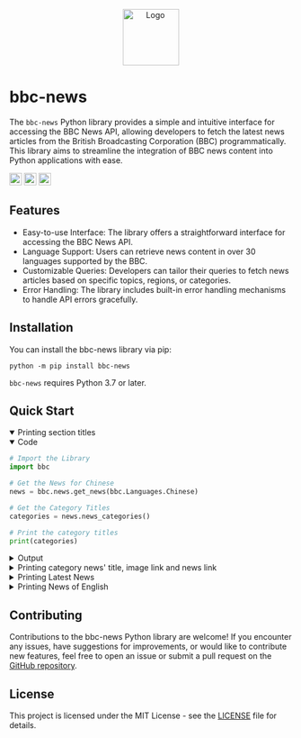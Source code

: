 <p align="center">
    <a href="https://bbc-api.vercel.app"><picture><source media="(prefers-color-scheme: dark)" srcset="https://raw.githubusercontent.com/Sayad-Uddin-Tahsin/BBC-News-API/main/Assets/Dark%20Logo.png"><img alt="Logo" src="https://raw.githubusercontent.com/Sayad-Uddin-Tahsin/BBC-News-API/main/Assets/Light%20Logo.png" height=100 width=100></picture></a>
</p>

# bbc-news

The `bbc-news` Python library provides a simple and intuitive interface for accessing the BBC News API, allowing developers to fetch the latest news articles from the British Broadcasting Corporation (BBC) programmatically. This library aims to streamline the integration of BBC news content into Python applications with ease.

<a href="https://pypi.org/project/bbc-news"><img src="https://img.shields.io/pypi/status/bbc-news?label=Status&logo=pypi&logoColor=ffffff" height=22></a>
<a href="https://pypi.org/project/bbc-news"><img src="https://img.shields.io/pypi/v/bbc-news?label=PyPI Version&logo=pypi&logoColor=ffffff" height=22></a>
<a href="https://python.org"><img src="https://img.shields.io/pypi/pyversions/bbc-news?label=Python&logo=python&logoColor=ffdd54" height=22></a>

## Features
- Easy-to-use Interface: The library offers a straightforward interface for accessing the BBC News API.
- Language Support: Users can retrieve news content in over 30 languages supported by the BBC.
- Customizable Queries: Developers can tailor their queries to fetch news articles based on specific topics, regions, or categories.
- Error Handling: The library includes built-in error handling mechanisms to handle API errors gracefully.

## Installation
You can install the bbc-news library via pip:

```console
python -m pip install bbc-news
```
`bbc-news` requires Python 3.7 or later.

## Quick Start

<!-- Example: Printing Categories -->
<details open>
<summary>Printing section titles</summary>

<!-- Code: Start -->
<details open>
<summary>Code</summary>


```python
# Import the Library
import bbc

# Get the News for Chinese
news = bbc.news.get_news(bbc.Languages.Chinese)

# Get the Category Titles
categories = news.news_categories()

# Print the category titles
print(categories)

```

</details>
<!-- Code: End -->

<!-- Output: Start -->
<details>
<summary>Output</summary>

```console
['Top story - Zhongwen', '必看', '深度报道', '新闻时事 趋势动态', '知识资讯 观点角度', '特别推荐', '台湾大选2024']
```

</details>
</details>

<!-- Example: Printing Category News -->
<details>
<summary>Printing category news' title, image link and news link</summary>

<!-- Code: Start -->
<details open>
<summary>Code</summary>


```python
# Import the Library
import bbc

# Get the News for Bengali
news = bbc.news.get_news(bbc.Languages.Bengali)

# Get the Category Titles
categories = news.news_categories()

# Loop through the category titles
for category in categories:
    # Get the Category News
    section_news = news.news_category(category)

    # Loop through the news dictionary
    for news_dict in section_news:
        # Print the Title
        print(news_dict['title'])

        # Print the Image Link
        print(news_dict['image_link'])

        # Print the News Link
        print(news_dict["news_link"])
                
        # Print a Blank Line
        print("---")
```

</details>
<!-- Code: End -->

<!-- Output: Start -->
<details>
<summary>Output</summary>

```console
ভারতের মুহাম্মদ আসফান যেভাবে রাশিয়া-ইউক্রেন যুদ্ধে মারা গেলেন
https://ichef.bbci.co.uk/ace/standard/240/cpsprodpb/fd83/live/b9cd1d20-dc91-11ee-9a5b-e35447f6c53b.jpg
https://www.bbc.com/bengali/articles/c720rl118yro
---
গাজায় বিমান থেকে ফেলা ত্রাণের বস্তার নিচে চাপা পড়ে পাঁচ ফিলিস্তিনি নিহত
https://ichef.bbci.co.uk/ace/standard/240/cpsprodpb/4f7d/live/a3523c10-ddc7-11ee-8bf3-195418ba9285.jpg
https://www.bbc.com/bengali/articles/cd1841llw6eo
---
'বৈশ্বিক গণতান্ত্রিক সূচকে অবনতি বাংলাদেশের'
https://ichef.bbci.co.uk/ace/standard/240/cpsprodpb/d1ea/live/7af76d90-ddbc-11ee-9080-d35818d60ed3.jpg
https://www.bbc.com/bengali/articles/cpv0wvkprwvo
---
গাজার মাঝ বরাবর ইসরায়েল রাস্তা তৈরি করছে কেন ?
https://ichef.bbci.co.uk/ace/standard/240/cpsprodpb/3927/live/81f882d0-dd55-11ee-b292-af90e1cb0639.jpg
https://www.bbc.com/bengali/articles/c1e8zxwqwyno
---
জনসংখ্যা কমায় বিপাকে থাকা দেশগুলো থেকে ভারত, পাকিস্তান, বাংলাদেশ কী পেতে পারে?
https://ichef.bbci.co.uk/ace/standard/240/cpsprodpb/3400/live/a073cc20-dd36-11ee-9a5b-e35447f6c53b.jpg
https://www.bbc.com/bengali/articles/c280gpg8wexo

...
...
...
```

</details>
</details>

<!-- Example: Printing Latest News -->
<details>
<summary>Printing Latest News</summary>

<!-- Code: Start -->
<details open>
<summary>Code</summary>


```python
# Import the Library
import bbc

# Get the Latest News for Arabic
news_list = bbc.news.get_latest_news(bbc.Languages.Arabic)

# Loop through the list
for news_dict in news_list:
    # Print the Title
    print(news_dict['title'])

    # Print the Image Link
    print(news_dict['image_link'])

    # Print the News Link
    print(news_dict["news_link"])
            
    # Print a Blank Line
    print("---")

```

</details>
<!-- Code: End -->

<!-- Output: Start -->
<details>
<summary>Output</summary>

```console
الأمم المتحدة تنتقد إنشاء ممر بحري لإيصال المساعدات في غزة وخمسة قتلى خلال إنزال جوي
https://ichef.bbci.co.uk/ace/standard/240/cpsprodpb/1cc9/live/6e28cad0-ddaa-11ee-be08-970469947e0a.jpg
https://www.bbc.com/arabic/articles/ce9rn7l6r1lo
---
كندا تستأنف تمويل وكالة الأونروا بعد قرار تعليقها
https://ichef.bbci.co.uk/ace/standard/240/cpsprodpb/536e/live/69575680-ddb3-11ee-8bf3-195418ba9285.jpg
https://www.bbc.com/arabic/articles/c9945z477k8o
---
مبادرة إنسانية لغزة من أول بلد أوروبي يعترف بالدولة الفلسطينية
https://ichef.bbci.co.uk/ace/standard/240/cpsprodpb/e629/live/0f753c40-dca5-11ee-b83b-0f87a864f372.jpg
https://www.bbc.com/arabic/articles/cv2ymd20rzjo
---
الضفة الغربية: "رغم محاولتي حماية طفلي إلا أنه قُتِل"!
https://ichef.bbci.co.uk/ace/standard/240/cpsprodpb/98db/live/f707d570-dd97-11ee-8bf3-195418ba9285.jpg
https://www.bbc.com/arabic/articles/c3gm1eg1deko
---
ما الذي نعرفه عن الممر البحري الذي يشرف الجيش الأمريكي على إنشائه قبالة غزة؟
https://ichef.bbci.co.uk/ace/standard/240/cpsprodpb/a783/live/9130c4a0-dd3d-11ee-b83b-0f87a864f372.png
https://www.bbc.com/arabic/articles/clejnlz58x1o
---
صور الأقمار الصناعية تظهر اكتمال الطريق الذي أنشأه الجيش الإسرائيلي عبر غزة
https://ichef.bbci.co.uk/ace/standard/240/cpsprodpb/3dfd/live/3c82b530-dce3-11ee-8f28-259790e80bba.jpg
https://www.bbc.com/arabic/articles/ckk7y2k5117o
---
"مؤامرة إجرامية" يكشف عنها الجيش الأمريكي حاكها أحد جنوده مع الصين
https://ichef.bbci.co.uk/ace/standard/240/cpsprodpb/9cdb/live/66b71d80-dd21-11ee-b83b-0f87a864f372.jpg
https://www.bbc.com/arabic/articles/cj7ve1mr9v9o
---
بياناتك الشخصية متاحة للجميع، فهل هناك طريقة أفضل للحفاظ على خصوصيتها؟
https://ichef.bbci.co.uk/ace/standard/240/cpsprodpb/0cf2/live/c5be7b30-dd93-11ee-8be9-db11b274404f.jpg
https://www.bbc.com/arabic/articles/c3gq1kxjp72o
---
اكتشاف بقايا أحفورية لأقدم غابة في العالم تعود لنحو 400 مليون سنة
https://ichef.bbci.co.uk/ace/standard/240/cpsprodpb/0008/live/18a10cf0-dd3f-11ee-9a5b-e35447f6c53b.jpg
https://www.bbc.com/arabic/articles/c723xvpkplko
```

</details>
</details>

<!-- Example: Printing News of English -->
<details>
<summary>Printing News of English</summary>

<!-- Code: Start -->
<details open>
<summary>Code</summary>


```python
# Import the Library
import bbc

# Get the Latest News for English
news = bbc.news.get_news(bbc.Languages.English)

# Get the Category Titles
categories = news.news_categories()

# Loop through the category titles
for category in categories:
    # Get the Category News
    section_news = news.news_category(category)

    # Loop through the news dictionary
    for news_dict in section_news:
        # Print the Title
        print(news_dict['title'])

        # Print the News Description
        print(news_dict['news_description'])

        # ---------------- Note ----------------
        # | English News' Image Link couldn't  |
        # |            be retrived             |
        # |====================================|
        # |    Sorry for the inconvenience     |
        # --------------------------------------

        # Print the News Link
        print(news_dict["news_link"])
        
        # Print a Blank Line
        print("---")

```

</details>
<!-- Code: End -->

<!-- Output: Start -->
<details>
<summary>Output</summary>

```console
Why is Florida 'breaking up' with spring break?
What started as an escape for college swimmers has evolved into a debaucherous party. But after recent crackdowns, some Florida cities may be "breaking up" with the popular pastime.
https://www.bbc.com/travel/article/20240307-why-is-florida-breaking-up-with-spring-break
---
I was cyberbullied while pregnant, says Meghan
What started as an escape for college swimmers has evolved into a debaucherous party. But after recent crackdowns, some Florida cities may be "breaking up" with the popular pastime.
https://www.bbc.com/news/entertainment-arts-68518526
---
Why is Florida 'breaking up' with spring break?
What started as an escape for college swimmers has evolved into a debaucherous party. But after recent crackdowns, some Florida cities may be "breaking up" with the popular pastime.
https://www.bbc.com/travel/article/20240307-why-is-florida-breaking-up-with-spring-break
---
Gaza aid ship expected to set sail from Cyprus
What started as an escape for college swimmers has evolved into a debaucherous party. But after recent crackdowns, some Florida cities may be "breaking up" with the popular pastime.
https://www.bbc.com/news/world-middle-east-68518918
---
New life springs from rescued Sycamore Gap tree
What started as an escape for college swimmers has evolved into a debaucherous party. But after recent crackdowns, some Florida cities may be "breaking up" with the popular pastime.
https://www.bbc.com/news/science-environment-68497720
---
'Confused' TikTokers deluge US lawmakers' phones
What started as an escape for college swimmers has evolved into a debaucherous party. But after recent crackdowns, some Florida cities may be "breaking up" with the popular pastime.
https://www.bbc.com/news/world-us-canada-68517607
---
What the world made of Biden's big speech
What started as an escape for college swimmers has evolved into a debaucherous party. But after recent crackdowns, some Florida cities may be "breaking up" with the popular pastime.
https://www.bbc.com/news/world-us-canada-68510250
---
One of the most controversial Oscars wins ever
What started as an escape for college swimmers has evolved into a debaucherous party. But after recent crackdowns, some Florida cities may be "breaking up" with the popular pastime.
https://www.bbc.com/culture/article/20240307-oscars-1999-controversial-best-picture-win
---
Can women hold onto chief sustainability jobs?
From a small island in Venice, a 15th-Century monk designed an astonishingly accurate planisphere of the world.
https://www.bbc.com/worklife/article/20240307-women-chief-sustainability-officer-jobs
---
HelloFresh shares plunge 40% after earnings warning
From a small island in Venice, a 15th-Century monk designed an astonishingly accurate planisphere of the world.
https://www.bbc.com/news/articles/cgevn1kkjwzo
---
Intuit's AI leader on swapping astrophysics for data science
From a small island in Venice, a 15th-Century monk designed an astonishingly accurate planisphere of the world.
https://www.bbc.com/worklife/article/20240307-nhung-ho-ai-intuit-bbc-executive-interview
---
Production of Duvel beer hit by cyber-attack
From a small island in Venice, a 15th-Century monk designed an astonishingly accurate planisphere of the world.
https://www.bbc.com/news/technology-68512156
---
TikTok sparks user revolt in US over sale plan
From a small island in Venice, a 15th-Century monk designed an astonishingly accurate planisphere of the world.
https://www.bbc.com/news/world-us-canada-68505405
---
Barbie 2? 'We'd love to,' says Warner Bros boss
From a small island in Venice, a 15th-Century monk designed an astonishingly accurate planisphere of the world.
https://www.bbc.com/news/entertainment-arts-68485346
---
The Brit up for three visual effects Oscars
From a small island in Venice, a 15th-Century monk designed an astonishingly accurate planisphere of the world.
https://www.bbc.com/news/entertainment-arts-68518072
---
One of the most controversial Oscars wins ever
From a small island in Venice, a 15th-Century monk designed an astonishingly accurate planisphere of the world.
https://www.bbc.com/culture/article/20240307-oscars-1999-controversial-best-picture-win

...
...
...
```

</details>
</details>

## Contributing
Contributions to the bbc-news Python library are welcome! If you encounter any issues, have suggestions for improvements, or would like to contribute new features, feel free to open an issue or submit a pull request on the [GitHub repository](https://github.com/Sayad-Uddin-Tahsin/BBC-News-API).

## License
This project is licensed under the MIT License - see the [LICENSE](/LICENSE) file for details.